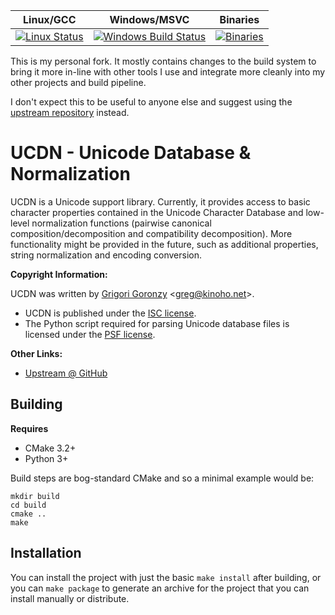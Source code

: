 | Linux/GCC | Windows/MSVC | Binaries |
| :---------: | :------------: | :--------: |
| [![Linux Status](https://travis-ci.org/Nephatrine/ucdn-neph.svg?branch=master)](https://travis-ci.org/Nephatrine/ucdn-neph) | [![Windows Build Status](https://ci.appveyor.com/api/projects/status/lpwxdh7nsswly6jf/branch/master?svg=true)](https://ci.appveyor.com/project/Nephatrine/ucdn-neph) | [![Binaries](https://img.shields.io/badge/bin-MS%20VC14-brightgreen.svg)](https://ci.appveyor.com/project/Nephatrine/ucdn-neph/build/artifacts)

This is my personal fork. It mostly contains changes to the build system to
bring it more in-line with other tools I use and integrate more cleanly into my
other projects and build pipeline.

I don't expect this to be useful to anyone else and suggest using the
[upstream repository](https://github.com/grigorig/ucdn) instead.

# UCDN - Unicode Database & Normalization

UCDN is a Unicode support library. Currently, it provides access
to basic character properties contained in the Unicode Character
Database and low-level normalization functions (pairwise canonical
composition/decomposition and compatibility decomposition). More
functionality might be provided in the future, such as additional
properties, string normalization and encoding conversion.

**Copyright Information:**

UCDN was written by [Grigori Goronzy](https://github.com/grigorig) <<greg@kinoho.net>>.

* UCDN is published under the [ISC license](LICENSE.md).
* The Python script required for parsing Unicode database files is licensed
  under the [PSF license](PYTHON-LICENSE).

**Other Links:**

* [Upstream @ GitHub](https://github.com/grigorig/ucdn)

## Building

**Requires**

* CMake 3.2+
* Python 3+

Build steps are bog-standard CMake and so a minimal example would be:

```
mkdir build
cd build
cmake ..
make
```

## Installation

You can install the project with just the basic `make install` after building,
or you can `make package` to generate an archive for the project that you can
install manually or distribute.

